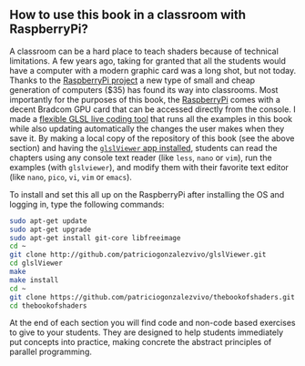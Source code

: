 ## How to use this book in a classroom with RaspberryPi?

A classroom can be a hard place to teach shaders because of technical limitations. A few years ago, taking for granted that all the students would have a computer with a modern graphic card was a long shot, but not today. Thanks to the [RaspberryPi project](http://www.raspberrypi.org/) a new type of small and cheap generation of computers ($35) has found its way into  classrooms. Most importantly for the purposes of this book, the [RaspberryPi](http://www.raspberrypi.org/) comes with a decent Bradcom GPU card that can be accessed directly from the console. I made a [flexible GLSL live coding tool](https://github.com/patriciogonzalezvivo/glslViewer) that runs all the examples in this book while also updating automatically the changes the user makes when they save it. By making a local copy of the repository of this book (see the above section) and having the [```glslViewer``` app installed](https://github.com/patriciogonzalezvivo/glslViewer), students can read the chapters using any console text reader (like ```less```, ```nano``` or ```vim```), run the examples (with ```glslviewer```), and modify them with their favorite text editor (like ```nano```, ```pico```, ```vi```, ```vim``` or ```emacs```).

To install and set this all up on the RaspberryPi after installing the OS and logging in, type the following commands:

```bash
sudo apt-get update
sudo apt-get upgrade
sudo apt-get install git-core libfreeimage
cd ~ 
git clone http://github.com/patriciogonzalezvivo/glslViewer.git
cd glslViewer
make
make install
cd ~
git clone https://github.com/patriciogonzalezvivo/thebookofshaders.git
cd thebookofshaders
```

At the end of each section you will find code and non-code based exercises to give to your students. They are designed to help students immediately put concepts into practice, making concrete the abstract principles of parallel programming.

